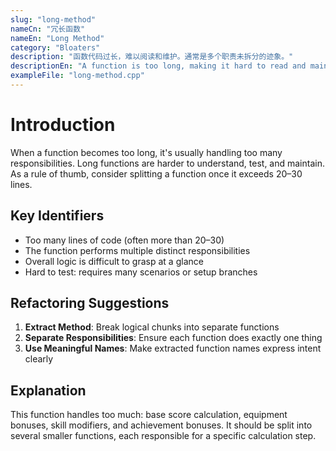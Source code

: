 ```yaml
---
slug: "long-method"
nameCn: "冗长函数"
nameEn: "Long Method"
category: "Bloaters"
description: "函数代码过长，难以阅读和维护。通常是多个职责未拆分的迹象。"
descriptionEn: "A function is too long, making it hard to read and maintain—usually a sign multiple responsibilities haven't been split."
exampleFile: "long-method.cpp"
---
```


# Introduction

When a function becomes too long, it's usually handling too many responsibilities. Long functions are harder to understand, test, and maintain. As a rule of thumb, consider splitting a function once it exceeds 20–30 lines.

## Key Identifiers

- Too many lines of code (often more than 20–30)
- The function performs multiple distinct responsibilities
- Overall logic is difficult to grasp at a glance
- Hard to test: requires many scenarios or setup branches

## Refactoring Suggestions

1. **Extract Method**: Break logical chunks into separate functions
2. **Separate Responsibilities**: Ensure each function does exactly one thing
3. **Use Meaningful Names**: Make extracted function names express intent clearly

## Explanation

This function handles too much: base score calculation, equipment bonuses, skill modifiers, and achievement bonuses. It should be split into several smaller functions, each responsible for a specific calculation step.